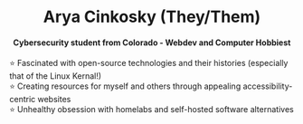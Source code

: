 <h1 align="center">
  <br>
  Arya Cinkosky (They/Them)
  <br>
</h1>

<h4 align="center">Cybersecurity student from Colorado - Webdev and Computer Hobbiest</h4>

<p align="left">
⭐ Fascinated with open-source technologies and their histories (especially that of the Linux Kernal!) 
  <br/>
⭐ Creating resources for myself and others through appealing accessibility-centric websites 
  <br/>
⭐ Unhealthy obsession with homelabs and self-hosted software alternatives 
  <br/>
</p>
